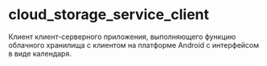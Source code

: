 # cloud_storage_service_client
Клиент клиент-серверного приложения, выполняющего функцию облачного хранилища с клиентом на платформе Android с интерфейсом в виде календаря. 
